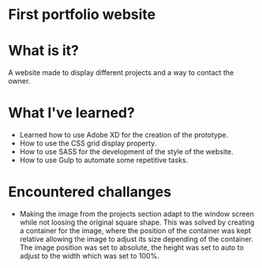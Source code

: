 # First portfolio website

# What is it?
A website made to display different projects and a way to contact the owner.

# What I've learned?
+ Learned how to use Adobe XD for the creation of the prototype.
+ How to use the CSS grid display property.
+ How to use SASS for the development of the style of the website.
+ How to use Gulp to automate some repetitive tasks.

# Encountered challanges
+ Making the image from the projects section adapt to the window screen while not loosing the original square shape. This was solved by creating a container for the image, where the position of the container was kept relative allowing the image to adjust its size depending of the container. The image position was set to absolute, the height was set to auto to adjust to the width which was set to 100%.